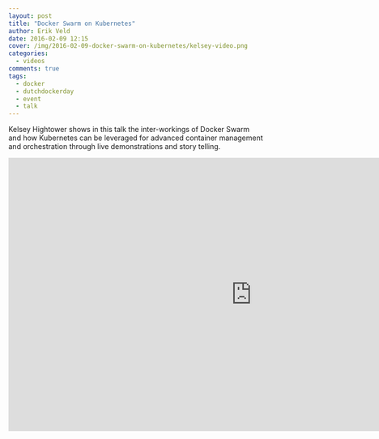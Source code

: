 ```yaml
---
layout: post
title: "Docker Swarm on Kubernetes"
author: Erik Veld
date: 2016-02-09 12:15
cover: /img/2016-02-09-docker-swarm-on-kubernetes/kelsey-video.png
categories:
  - videos
comments: true
tags:
  - docker
  - dutchdockerday
  - event
  - talk
---
```

Kelsey Hightower shows in this talk the inter-workings of Docker Swarm and how Kubernetes can be leveraged for advanced container management and orchestration through live demonstrations and story telling.

<div class="video-container">
  <iframe
    width="960"
    height="540"
    src="http://www.youtube.com/embed/jyrBLezuYoM"
    frameborder="0"
    allowfullscreen>
  </iframe>
</div>
